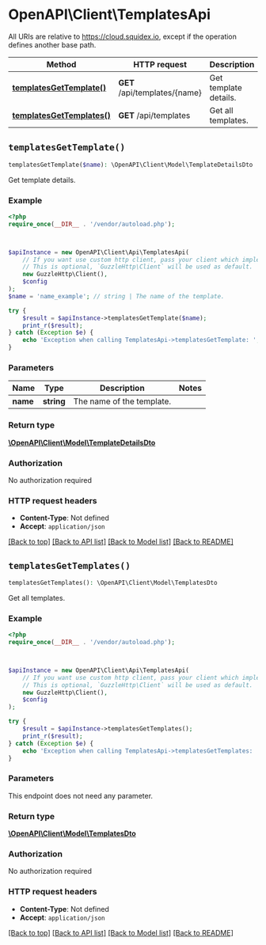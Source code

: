 # OpenAPI\Client\TemplatesApi

All URIs are relative to https://cloud.squidex.io, except if the operation defines another base path.

| Method | HTTP request | Description |
| ------------- | ------------- | ------------- |
| [**templatesGetTemplate()**](TemplatesApi.md#templatesGetTemplate) | **GET** /api/templates/{name} | Get template details. |
| [**templatesGetTemplates()**](TemplatesApi.md#templatesGetTemplates) | **GET** /api/templates | Get all templates. |


## `templatesGetTemplate()`

```php
templatesGetTemplate($name): \OpenAPI\Client\Model\TemplateDetailsDto
```

Get template details.

### Example

```php
<?php
require_once(__DIR__ . '/vendor/autoload.php');



$apiInstance = new OpenAPI\Client\Api\TemplatesApi(
    // If you want use custom http client, pass your client which implements `GuzzleHttp\ClientInterface`.
    // This is optional, `GuzzleHttp\Client` will be used as default.
    new GuzzleHttp\Client(),
    $config
);
$name = 'name_example'; // string | The name of the template.

try {
    $result = $apiInstance->templatesGetTemplate($name);
    print_r($result);
} catch (Exception $e) {
    echo 'Exception when calling TemplatesApi->templatesGetTemplate: ', $e->getMessage(), PHP_EOL;
}
```

### Parameters

| Name | Type | Description  | Notes |
| ------------- | ------------- | ------------- | ------------- |
| **name** | **string**| The name of the template. | |

### Return type

[**\OpenAPI\Client\Model\TemplateDetailsDto**](../Model/TemplateDetailsDto.md)

### Authorization

No authorization required

### HTTP request headers

- **Content-Type**: Not defined
- **Accept**: `application/json`

[[Back to top]](#) [[Back to API list]](../../README.md#endpoints)
[[Back to Model list]](../../README.md#models)
[[Back to README]](../../README.md)

## `templatesGetTemplates()`

```php
templatesGetTemplates(): \OpenAPI\Client\Model\TemplatesDto
```

Get all templates.

### Example

```php
<?php
require_once(__DIR__ . '/vendor/autoload.php');



$apiInstance = new OpenAPI\Client\Api\TemplatesApi(
    // If you want use custom http client, pass your client which implements `GuzzleHttp\ClientInterface`.
    // This is optional, `GuzzleHttp\Client` will be used as default.
    new GuzzleHttp\Client(),
    $config
);

try {
    $result = $apiInstance->templatesGetTemplates();
    print_r($result);
} catch (Exception $e) {
    echo 'Exception when calling TemplatesApi->templatesGetTemplates: ', $e->getMessage(), PHP_EOL;
}
```

### Parameters

This endpoint does not need any parameter.

### Return type

[**\OpenAPI\Client\Model\TemplatesDto**](../Model/TemplatesDto.md)

### Authorization

No authorization required

### HTTP request headers

- **Content-Type**: Not defined
- **Accept**: `application/json`

[[Back to top]](#) [[Back to API list]](../../README.md#endpoints)
[[Back to Model list]](../../README.md#models)
[[Back to README]](../../README.md)

